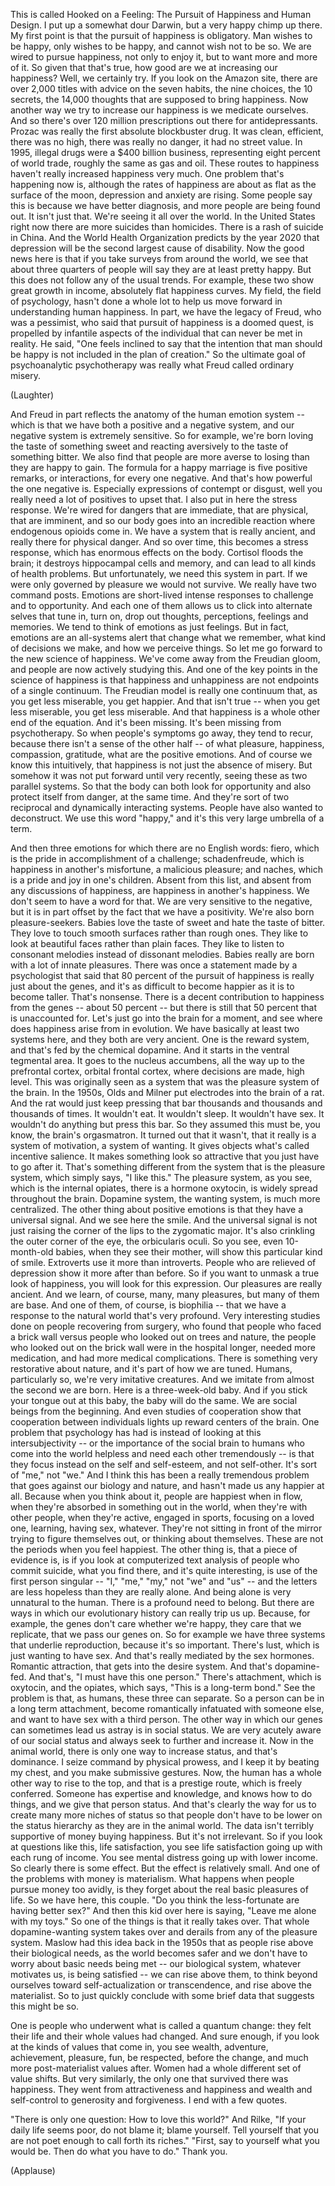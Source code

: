 

This is called Hooked on a Feeling:
The Pursuit of Happiness and Human Design.
I put up a somewhat dour Darwin,
but a very happy chimp up there.
My first point is that the pursuit of happiness is obligatory.
Man wishes to be happy, only wishes to be happy,
and cannot wish not to be so.
We are wired to pursue happiness,
not only to enjoy it, but to want more and more of it.
So given that that&#39;s true,
how good are we at increasing our happiness?
Well, we certainly try.
If you look on the Amazon site, there are over 2,000 titles
with advice on the seven habits, the nine choices,
the 10 secrets,
the 14,000 thoughts that are supposed to bring happiness.
Now another way we try to increase our happiness
is we medicate ourselves.
And so there&#39;s over 120 million prescriptions out there for antidepressants.
Prozac was really the first absolute blockbuster drug.
It was clean, efficient, there was no high,
there was really no danger, it had no street value.
In 1995,
illegal drugs were a $400 billion business,
representing eight percent of world trade,
roughly the same as gas and oil.
These routes to happiness haven&#39;t really increased happiness very much.
One problem that&#39;s happening now is,
although the rates of happiness
are about as flat as the surface of the moon,
depression and anxiety are rising.
Some people say this is because we have better diagnosis,
and more people are being found out.
It isn&#39;t just that. We&#39;re seeing it all over the world.
In the United States right now
there are more suicides than homicides.
There is a rash of suicide in China.
And the World Health Organization predicts
by the year 2020
that depression will be
the second largest cause of disability.
Now the good news here
is that if you take surveys from around the world,
we see that about three quarters of people
will say they are at least pretty happy.
But this does not follow any of the usual trends.
For example, these two show great growth in income,
absolutely flat happiness curves.
My field, the field of psychology,
hasn&#39;t done a whole lot
to help us move forward in understanding human happiness.
In part, we have the legacy of Freud, who was a pessimist,
who said that pursuit of happiness is a doomed quest,
is propelled by infantile aspects of the individual
that can never be met in reality.
He said, &quot;One feels inclined to say
that the intention that man should be happy
is not included in the plan of creation.&quot;
So the ultimate goal of psychoanalytic psychotherapy
was really what Freud called ordinary misery.

(Laughter)

And Freud in part reflects
the anatomy of the human emotion system --
which is that we have both a positive and a negative system,
and our negative system
is extremely sensitive.
So for example, we&#39;re born loving the taste of something sweet
and reacting aversively to the taste of something bitter.
We also find that people are more averse to losing
than they are happy to gain.
The formula for a happy marriage
is five positive remarks, or interactions,
for every one negative.
And that&#39;s how powerful the one negative is.
Especially expressions of contempt or disgust,
well you really need a lot of positives to upset that.
I also put in here the stress response.
We&#39;re wired for dangers that are immediate,
that are physical, that are imminent,
and so our body goes into an incredible reaction
where endogenous opioids come in.
We have a system that is really ancient,
and really there for physical danger.
And so over time, this becomes a stress response,
which has enormous effects on the body.
Cortisol floods the brain;
it destroys hippocampal cells and memory,
and can lead to all kinds of health problems.
But unfortunately, we need this system in part.
If we were only governed by pleasure
we would not survive.
We really have two command posts.
Emotions are short-lived intense responses
to challenge and to opportunity.
And each one of them allows us to click into alternate selves
that tune in, turn on, drop out
thoughts, perceptions, feelings and memories.
We tend to think of emotions as just feelings.
But in fact, emotions are an all-systems alert
that change what we remember,
what kind of decisions we make,
and how we perceive things.
So let me go forward to the new science of happiness.
We&#39;ve come away from the Freudian gloom,
and people are now actively studying this.
And one of the key points in the science of happiness
is that happiness and unhappiness
are not endpoints of a single continuum.
The Freudian model is really one continuum
that, as you get less miserable,
you get happier.
And that isn&#39;t true -- when you get less miserable,
you get less miserable.
And that happiness is a whole other end of the equation.
And it&#39;s been missing. It&#39;s been missing from psychotherapy.
So when people&#39;s symptoms go away, they tend to recur,
because there isn&#39;t a sense of the other half --
of what pleasure, happiness, compassion, gratitude,
what are the positive emotions.
And of course we know this intuitively,
that happiness is not just the absence of misery.
But somehow it was not put forward until very recently,
seeing these as two parallel systems.
So that the body can both look for opportunity
and also protect itself from danger, at the same time.
And they&#39;re sort of two reciprocal
and dynamically interacting systems.
People have also wanted to deconstruct.
We use this word &quot;happy,&quot;
and it&#39;s this very large umbrella of a term.

And then three emotions for which there are no English words:
fiero, which is the pride in accomplishment of a challenge;
schadenfreude, which is happiness in another&#39;s misfortune,
a malicious pleasure;
and naches, which is a pride and joy in one&#39;s children.
Absent from this list, and absent from any discussions of happiness,
are happiness in another&#39;s happiness.
We don&#39;t seem to have a word for that.
We are very sensitive to the negative,
but it is in part offset by the fact
that we have a positivity.
We&#39;re also born pleasure-seekers.
Babies love the taste of sweet
and hate the taste of bitter.
They love to touch smooth surfaces rather than rough ones.
They like to look at beautiful faces
rather than plain faces.
They like to listen to consonant melodies
instead of dissonant melodies.
Babies really are born
with a lot of innate pleasures.
There was once a statement made by a psychologist
that said that 80 percent of the pursuit of happiness
is really just about the genes,
and it&#39;s as difficult to become happier as it is to become taller.
That&#39;s nonsense.
There is a decent contribution to happiness from the genes --
about 50 percent --
but there is still that 50 percent that is unaccounted for.
Let&#39;s just go into the brain for a moment,
and see where does happiness
arise from in evolution.
We have basically at least two systems here,
and they both are very ancient.
One is the reward system,
and that&#39;s fed by the chemical dopamine.
And it starts in the ventral tegmental area.
It goes to the nucleus accumbens,
all the way up to the prefrontal cortex, orbital frontal cortex,
where decisions are made, high level.
This was originally seen as a system
that was the pleasure system of the brain.
In the 1950s,
Olds and Milner put electrodes into the brain of a rat.
And the rat would just keep pressing that bar
thousands and thousands and thousands of times.
It wouldn&#39;t eat. It wouldn&#39;t sleep. It wouldn&#39;t have sex.
It wouldn&#39;t do anything but press this bar.
So they assumed
this must be, you know, the brain&#39;s orgasmatron.
It turned out that it wasn&#39;t,
that it really is a system of motivation,
a system of wanting.
It gives objects what&#39;s called incentive salience.
It makes something look so attractive
that you just have to go after it.
That&#39;s something different
from the system that is the pleasure system,
which simply says, &quot;I like this.&quot;
The pleasure system, as you see,
which is the internal opiates, there is a hormone oxytocin,
is widely spread throughout the brain.
Dopamine system, the wanting system,
is much more centralized.
The other thing about positive emotions is that they have a universal signal.
And we see here the smile.
And the universal signal is not just raising the corner of the lips
to the zygomatic major.
It&#39;s also crinkling the outer corner of the eye,
the orbicularis oculi.
So you see, even 10-month-old babies, when they see their mother,
will show this particular kind of smile.
Extroverts use it more than introverts.
People who are relieved of depression
show it more after than before.
So if you want to unmask a true look of happiness,
you will look for this expression.
Our pleasures are really ancient.
And we learn, of course, many, many pleasures,
but many of them are base. And one of them, of course, is biophilia --
that we have a response to the natural world
that&#39;s very profound.
Very interesting studies
done on people recovering from surgery,
who found that people who faced a brick wall
versus people who looked out on trees and nature,
the people who looked out on the brick wall
were in the hospital longer, needed more medication,
and had more medical complications.
There is something very restorative about nature,
and it&#39;s part of how we are tuned.
Humans, particularly so, we&#39;re very imitative creatures.
And we imitate from almost the second we are born.
Here is a three-week-old baby.
And if you stick your tongue out at this baby,
the baby will do the same.
We are social beings from the beginning.
And even studies of cooperation
show that cooperation between individuals
lights up reward centers of the brain.
One problem that psychology has had
is instead of looking at this intersubjectivity --
or the importance of the social brain
to humans who come into the world helpless
and need each other tremendously --
is that they focus instead on the self
and self-esteem, and not self-other.
It&#39;s sort of &quot;me,&quot; not &quot;we.&quot;
And I think this has been a really tremendous problem
that goes against our biology and nature,
and hasn&#39;t made us any happier at all.
Because when you think about it, people are happiest when in flow,
when they&#39;re absorbed in something out in the world,
when they&#39;re with other people, when they&#39;re active,
engaged in sports, focusing on a loved one,
learning, having sex, whatever.
They&#39;re not sitting in front of the mirror
trying to figure themselves out,
or thinking about themselves.
These are not the periods when you feel happiest.
The other thing is, that a piece of evidence is,
is if you look at computerized text analysis
of people who commit suicide,
what you find there, and it&#39;s quite interesting,
is use of the first person singular --
&quot;I,&quot; &quot;me,&quot; &quot;my,&quot;
not &quot;we&quot; and &quot;us&quot; --
and the letters are less hopeless
than they are really alone.
And being alone is very unnatural to the human.
There is a profound need to belong.
But there are ways in which our evolutionary history can really trip us up.
Because, for example, the genes don&#39;t care whether we&#39;re happy,
they care that we replicate,
that we pass our genes on.
So for example we have three systems
that underlie reproduction, because it&#39;s so important.
There&#39;s lust, which is just wanting to have sex.
And that&#39;s really mediated by the sex hormones.
Romantic attraction,
that gets into the desire system.
And that&#39;s dopamine-fed. And that&#39;s, &quot;I must have this one person.&quot;
There&#39;s attachment, which is oxytocin,
and the opiates, which says, &quot;This is a long-term bond.&quot;
See the problem is that, as humans, these three can separate.
So a person can be in a long term attachment,
become romantically infatuated with someone else,
and want to have sex with a third person.
The other way in which our genes can sometimes lead us astray
is in social status.
We are very acutely aware of our social status
and always seek to further and increase it.
Now in the animal world, there is only one way to increase status,
and that&#39;s dominance.
I seize command by physical prowess,
and I keep it by beating my chest,
and you make submissive gestures.
Now, the human has a whole other way to rise to the top,
and that is a prestige route,
which is freely conferred.
Someone has expertise and knowledge, and knows how to do things,
and we give that person status.
And that&#39;s clearly the way for us to create many more niches of status
so that people don&#39;t have to be lower on the status hierarchy
as they are in the animal world.
The data isn&#39;t terribly supportive of money buying happiness.
But it&#39;s not irrelevant.
So if you look at questions like this, life satisfaction,
you see life satisfaction going up with each rung of income.
You see mental distress going up with lower income.
So clearly there is some effect.
But the effect is relatively small.
And one of the problems with money is materialism.
What happens when people pursue money too avidly,
is they forget about the real basic pleasures of life.
So we have here, this couple.
&quot;Do you think the less-fortunate are having better sex?&quot;
And then this kid over here is saying, &quot;Leave me alone with my toys.&quot;
So one of the things is that it really takes over.
That whole dopamine-wanting system
takes over and derails from any of the pleasure system.
Maslow had this idea back in the 1950s
that as people rise above their biological needs,
as the world becomes safer
and we don&#39;t have to worry about basic needs being met --
our biological system, whatever motivates us, is being satisfied --
we can rise above them, to think beyond ourselves
toward self-actualization or transcendence,
and rise above the materialist.
So to just quickly conclude with some brief data
that suggests this might be so.

One is people who underwent what is called a quantum change:
they felt their life and their whole values had changed.
And sure enough, if you look at the kinds of values that come in,
you see wealth, adventure, achievement, pleasure, fun, be respected,
before the change,
and much more post-materialist values after.
Women had a whole different set of value shifts.
But very similarly, the only one that survived there was happiness.
They went from attractiveness and happiness and wealth and self-control
to generosity and forgiveness.
I end with a few quotes.

&quot;There is only one question:
How to love this world?&quot;
And Rilke, &quot;If your daily life seems poor,
do not blame it; blame yourself.
Tell yourself that you are not poet enough
to call forth its riches.&quot;
&quot;First, say to yourself what you would be.
Then do what you have to do.&quot;
Thank you.

(Applause)

